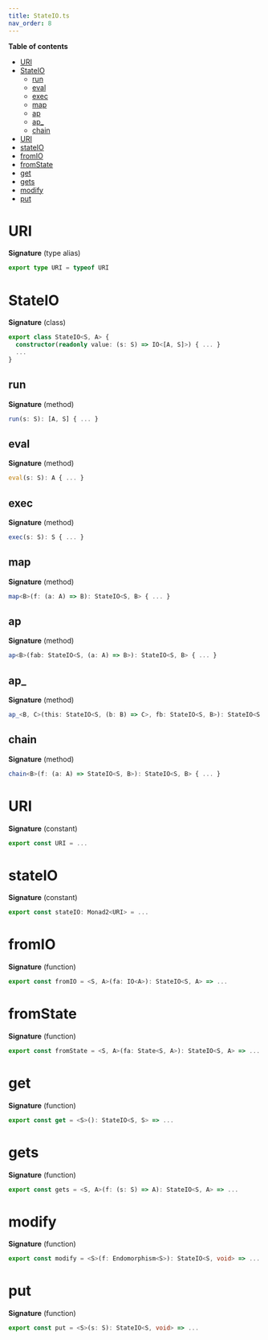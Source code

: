```yaml
---
title: StateIO.ts
nav_order: 8
---
```


<!-- START doctoc generated TOC please keep comment here to allow auto update -->
<!-- DON'T EDIT THIS SECTION, INSTEAD RE-RUN doctoc TO UPDATE -->
**Table of contents**

- [URI](#uri)
- [StateIO](#stateio)
  - [run](#run)
  - [eval](#eval)
  - [exec](#exec)
  - [map](#map)
  - [ap](#ap)
  - [ap\_](#ap%5C_)
  - [chain](#chain)
- [URI](#uri-1)
- [stateIO](#stateio)
- [fromIO](#fromio)
- [fromState](#fromstate)
- [get](#get)
- [gets](#gets)
- [modify](#modify)
- [put](#put)

<!-- END doctoc generated TOC please keep comment here to allow auto update -->

# URI

**Signature** (type alias)

```ts
export type URI = typeof URI
```

# StateIO

**Signature** (class)

```ts
export class StateIO<S, A> {
  constructor(readonly value: (s: S) => IO<[A, S]>) { ... }
  ...
}
```

## run

**Signature** (method)

```ts
run(s: S): [A, S] { ... }
```

## eval

**Signature** (method)

```ts
eval(s: S): A { ... }
```

## exec

**Signature** (method)

```ts
exec(s: S): S { ... }
```

## map

**Signature** (method)

```ts
map<B>(f: (a: A) => B): StateIO<S, B> { ... }
```

## ap

**Signature** (method)

```ts
ap<B>(fab: StateIO<S, (a: A) => B>): StateIO<S, B> { ... }
```

## ap\_

**Signature** (method)

```ts
ap_<B, C>(this: StateIO<S, (b: B) => C>, fb: StateIO<S, B>): StateIO<S, C> { ... }
```

## chain

**Signature** (method)

```ts
chain<B>(f: (a: A) => StateIO<S, B>): StateIO<S, B> { ... }
```

# URI

**Signature** (constant)

```ts
export const URI = ...
```

# stateIO

**Signature** (constant)

```ts
export const stateIO: Monad2<URI> = ...
```

# fromIO

**Signature** (function)

```ts
export const fromIO = <S, A>(fa: IO<A>): StateIO<S, A> => ...
```

# fromState

**Signature** (function)

```ts
export const fromState = <S, A>(fa: State<S, A>): StateIO<S, A> => ...
```

# get

**Signature** (function)

```ts
export const get = <S>(): StateIO<S, S> => ...
```

# gets

**Signature** (function)

```ts
export const gets = <S, A>(f: (s: S) => A): StateIO<S, A> => ...
```

# modify

**Signature** (function)

```ts
export const modify = <S>(f: Endomorphism<S>): StateIO<S, void> => ...
```

# put

**Signature** (function)

```ts
export const put = <S>(s: S): StateIO<S, void> => ...
```
